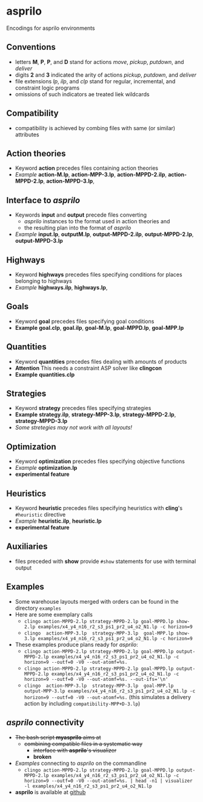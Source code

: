 # asprilo

Encodings for asprilo environments

## Conventions

  * letters **M**, **P**, **P**, and **D** stand for actions *move*, *pickup*, *putdown*, and *deliver*
  * digits **2** and **3** indicated the arity of actions *pickup*, *putdown*, and *deliver*
  * file extensions *lp*, *ilp*, and *clp* stand for regular, incremental, and constraint logic programs
  * omissions of such indicators ae treated liek wildcards

## Compatibility

  * compatibility is achieved by combing files with same (or similar) attributes

## Action theories

  * Keyword **action** precedes files containing action theories
  * *Example* **action-M.lp**, **action-MPP-3.lp**, **action-MPPD-2.ilp**, **action-MPPD-2.lp**, **action-MPPD-3.lp**,

## Interface to *asprilo*

  * Keywords **input** and **output** precede files converting 
      * *asprilo* instances to the format used in action theories and 
      * the resulting plan into the format of *asprilo*
  * *Example* **input.lp**, **outputM.lp**, **output-MPPD-2.ilp**, **output-MPPD-2.lp**, **output-MPPD-3.lp**
  
## Highways

  * Keyword **highways** precedes files specifying conditions for places belonging to highways
  * *Example* **highways.ilp**, **highways.lp**,

## Goals

   * Keyword **goal** precedes files specifying goal conditions
   * **Example** **goal.clp**, **goal.ilp**, **goal-M.lp**, **goal-MPPD.lp**, **goal-MPP.lp**

## Quantities

   * Keyword **quantities** precedes files dealing with amounts of products
   * **Attention** This needs a constraint ASP solver like **clingcon**
   * **Example** **quantities.clp**

## Strategies

   * Keyword **strategy** precedes files specifying strategies
   * **Example** **strategy.ilp**, **strategy-MPP-3.lp**, **strategy-MPPD-2.lp**, **strategy-MPPD-3.lp**
   * _Some stretegies may not work with all layouts!_
   
## Optimization

   * Keyword **optimization** precedes files specifying objective functions
   * *Example* **optimization.lp**
   * **experimental feature**

## Heuristics

   * Keyword **heuristic** precedes files specifying heuristics with **cling**'s `#heuristic` directive
   * *Example* **heuristic.ilp**, **heuristic.lp**
   * **experimental feature**

## Auxiliaries

  * files preceded with **show** provide `#show` statements for use with terminal output

## Examples

  * Some warehouse layouts merged with orders can be found in the directory `examples`
  * Here are some exemplary calls
	* `clingo action-MPPD-2.lp strategy-MPPD-2.lp goal-MPPD.lp show-2.lp examples/x4_y4_n16_r2_s3_ps1_pr2_u4_o2_N1.lp -c horizon=9`
	* `clingo  action-MPP-3.lp  strategy-MPP-3.lp  goal-MPP.lp show-3.lp examples/x4_y4_n16_r2_s3_ps1_pr2_u4_o2_N1.lp -c horizon=9`
  * These examples produce plans ready for _asprilo_:
      * `clingo action-MPPD-2.lp strategy-MPPD-2.lp goal-MPPD.lp output-MPPD-2.lp examples/x4_y4_n16_r2_s3_ps1_pr2_u4_o2_N1.lp -c horizon=9 --outf=0 -V0 --out-atomf=%s.`
      * `clingo action-MPPD-2.lp strategy-MPPD-2.lp goal-MPPD.lp output-MPPD-2.lp examples/x4_y4_n16_r2_s3_ps1_pr2_u4_o2_N1.lp -c horizon=9 --outf=0 -V0 --out-atomf=%s. --out-ifs='\n'`
      * `clingo  action-MPP-3.lp  strategy-MPP-3.lp  goal-MPP.lp  output-MPP-3.lp examples/x4_y4_n16_r2_s3_ps1_pr2_u4_o2_N1.lp -c horizon=9 --outf=0 -V0 --out-atomf=%s.` (this simulates a delivery action by including `compatibility-MPP+D-3.lp`)
## _asprilo_ connectivity

  * ~~The bash script **myasprilo** aims at~~
    * ~~combining compatible files in a systematic way~~
	  * ~~interface with **asprilo**'s visualizer~~
	  * **broken**
  * *Examples* connecting to _asprilo_ on the commandline
	* `clingo action-MPPD-2.lp strategy-MPPD-2.lp goal-MPPD.lp output-MPPD-2.lp examples/x4_y4_n16_r2_s3_ps1_pr2_u4_o2_N1.lp -c horizon=9 --outf=0 -V0 --out-atomf=%s. | head -n1 | visualizer -l examples/x4_y4_n16_r2_s3_ps1_pr2_u4_o2_N1.lp`
  * **asprilo** is available at [github](https://github.com/potassco/asprilo)
